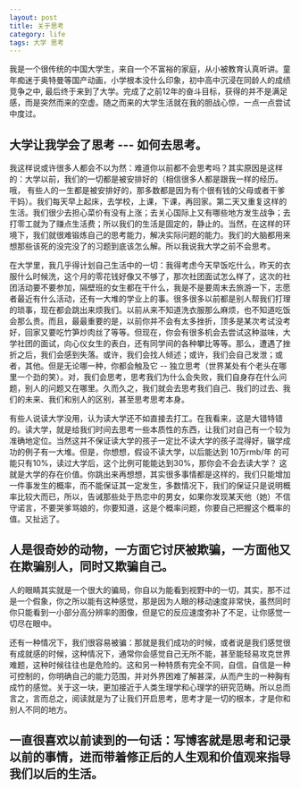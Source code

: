```yaml
---
layout: post
title: 关于思考
category: life
tags: 大学 思考
---
```


我是一个很传统的中国大学生，来自一个不富裕的家庭，从小被教育认真听讲。童年痴迷于奥特曼等国产动画，小学根本没什么印象，初中高中沉浸在同龄人的成绩竞争之中, 最后终于来到了大学。完成了之前12年的奋斗目标，获得的并不是满足感，而是突然而来的空虚。随之而来的大学生活就在我的胆战心惊，一点一点尝试中度过。

<!--more-->

## 大学让我学会了思考 --- 如何去思考。

我这样说或许很多人都会不以为然：难道你以前都不会思考吗？其实原因是这样的：大学以前，我们的一切都是被安排好的（相信很多人都是跟我一样的经历。 哦， 有些人的一生都是被安排好的，那多数都是因为有个很有钱的父母或者干爹干妈）。我们每天早上起床，去学校，上课，下课，再回家。第二天又重复这样的生活。我们很少去担心菜价有没有上涨；去关心国际上又有哪些地方发生战争；去打零工就为了赚点生活费；所以我们的生活是固定的，静止的。当然，在这样的环境下，我们就很难锻炼自己的思考能力，解决实际问题的能力。我们的大脑都用来想那些该死的没完没了的习题到底该怎么解。所以我说我大学之前不会思考。

在大学里，我几乎得计划自己生活中的一切：我得考虑今天早饭吃什么，昨天的衣服什么时候洗，这个月的零花钱好像又不够了，那次社团面试怎么样了，这次的社团活动要不要参加，隔壁班的女生都在干什么，我是不是要周末去旅游一下，志愿者最近有什么活动，还有一大堆的学业上的事。很多很多以前都是别人帮我们打理的琐事，现在都会跳出来烦我们。以前从来不知道洗衣服那么麻烦，也不知道吃饭会那么贵。而且，最最重要的是，以前你并不会有太多挫折，顶多是某次考试没考好，回家又要吃竹笋炒肉丝了等等。但现在，你会有很多机会去尝试这种滋味，大学社团的面试，向心仪女生的表白，还有同学间的各种攀比等等。那么，遭遇了挫折之后，我们会感到失落。或许，我们会找人倾述；或许，我们会自己发泄；或者，其他。但是无论哪一种，你都会触及它 -- 独立思考（世界某处有个老头在哪里一个劲的笑）。对，我们会思考，思考我们为什么会失败，我们自身存在什么问题，别人的问题又在哪里。久而久之，我们就会去思考我们自己、我们的过去、我们的未来、我们和别人的区别，甚至思考思考本身。

有些人说读大学没用，认为读大学还不如直接去打工。在我看来，这是大错特错的。读大学，就是给我们时间去思考一些本质性的东西，让我们对自己有一个较为准确地定位。当然这并不保证读大学的孩子一定比不读大学的孩子混得好，辍学成功的例子有一大堆。但是，你想想，假设不读大学，以后能达到 10万rmb/年 的可能只有10%，读过大学后，这个比例可能能达到30%，那你会不会去读大学？ 这就是大学的存在价值。你跳出来再想想，其实很多事情都是这样的，我们只能增加一件事发生的概率，而不能保证其一定发生，多数情况下，我们的保证只是说明概率比较大而已，所以，告诫那些处于热恋中的男女，如果你发现某天他（她）不信守诺言，不要哭爹骂娘的，你要知道，这是个概率问题，你要自己把握这个概率的值。又扯远了。


## 人是很奇妙的动物，一方面它讨厌被欺骗，一方面他又在欺骗别人，同时又欺骗自己。

人的眼睛其实就是一个很大的骗局，你自以为能看到视野中的一切，其实，那不过是一个假象，你之所以能有这种感觉，那是因为人眼的移动速度非常快，虽然同时你只能看到一小部分高分辨率的图像，但是它的反应速度弥补了不足，让你感觉一切尽在眼中。

还有一种情况下，我们很容易被骗：那就是我们成功的时候，或者说是我们感觉很有成就感的时候，这种情况下，通常你会感觉自己无所不能，甚至能轻易攻克世界难题，这种时候往往也是危险的。这和另一种特质有完全不同，自信，自信是一种可控制的，你明确自己的能力范围，并对外界困难了解甚深，从而产生的一种胸有成竹的感觉。关于这一块，更加接近于人类生理学和心理学的研究范畴。所以总而言之，言而总之，阅读就是为了让我们开启思考，思考才是一切的根本，才是你和别人不同的地方。

## 一直很喜欢以前读到的一句话：写博客就是思考和记录以前的事情，进而带着修正后的人生观和价值观来指导我们以后的生活。
